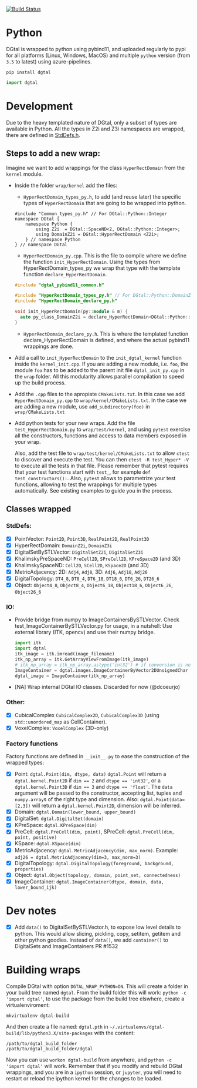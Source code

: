 [![Build Status](https://dev.azure.com/DGtal/DGtal/_apis/build/status/DGtal-team.DGtal?branchName=master)](https://dev.azure.com/DGtal/DGtal/_build/latest?definitionId=2&branchName=master)

Python
======

DGtal is wrapped to python using pybind11, and uploaded regularly to pypi for all platforms (Linux, Windows, MacOS)
and multiple `python` version (from `3.5` to latest) using azure-pipelines.

```
pip install dgtal
```

```python
import dgtal
```

Development
===========

Due to the heavy templated nature of DGtal, only a subset of types
are available in Python. All the types in Z2i and Z3i namespaces are wrapped, there are defined in [StdDefs.h](https://github.com/DGtal-team/DGtal/blob/master/src/DGtal/helpers/StdDefs.h).

## Steps to add a new wrap:
Imagine we want to add wrappings for the class `HyperRectDomain` from the `kernel` module.

- Inside the folder `wrap/kernel` add the files:
  - `HyperRectDomain_types_py.h`, to add (and reuse later) the specific types of `HyperRectDomain` that are going to be wrapped into python.
  ```
  #include "Common_types_py.h" // For DGtal::Python::Integer
  namespace DGtal {
      namespace Python {
          using Z2i  = DGtal::SpaceND<2, DGtal::Python::Integer>;
          using DomainZ2i = DGtal::HyperRectDomain <Z2i>;
      } // namespace Python
  } // namespace DGtal
  ```

  - `HyperRectDomain_py.cpp`. This is the file to compile where we define the function `init_HyperRectDomain`.
  Using the types from HyperRectDomain_types_py we wrap that type with the template function `declare_HyperRectDomain`.
  ```cpp
  #include "dgtal_pybind11_common.h"

  #include "HyperRectDomain_types_py.h" // For DGtal::Python::DomainZ2i
  #include "HyperRectDomain_declare_py.h"

  void init_HyperRectDomain(py::module & m) {
    auto py_class_DomainZ2i = declare_HyperRectDomain<DGtal::Python::DomainZ2i>(m, "DomainZ2i");
  }
  ```

  - `HyperRectDomain_declare_py.h`. This is where the templated function declare_HyperRectDomain is defined, and where the actual pybind11 wrappings are done.

- Add a call to `init_HyperRectDomain` to the `init_dgtal_kernel` function inside the `kernel_init.cpp`.
  If you are adding a new module, i.e. `foo`, the module `foo` has to be added to the parent init file `dgtal_init_py.cpp` in the `wrap` folder.
  All this modularity allows parallel compilation to speed up the build process.

- Add the `.cpp` files to the apropiate `CMakeLists.txt`.
  In this case we add `HyperRectDomain_py.cpp` to `wrap/kernel/CMakeLists.txt`.
  In the case we are adding a new module, use `add_subdirectory(foo)` in `wrap/CMakeLists.txt`

- Add python tests for your new wraps.
  Add the file `test_HyperRectDomain.py` to `wrap/test/kernel`, and using
  `pytest` exercise all the constructors, functions and access to data members exposed in your wrap.

  Also, add the test file to `wrap/test/kernel/CMakeLists.txt` to allow `ctest` to discover and execute the test.
  You can then `ctest -R test_Hyper* -V` to execute all the tests in that file.
  Please remember that pytest requires that your test functions start with `test_`, for example `def test_constructors():`.
  Also, `pytest` allows to parametrize your test functions, allowing to test the wrappings for multiple types automatically.
  See existing examples to guide you in the process.

## Classes wrapped

### StdDefs:
- [x] PointVector: `Point2D`, `Point3D`, `RealPoint2D`, `RealPoint3D`
- [x] HyperRectDomain: `DomainZ2i`, `DomainZ3i`
- [x] DigitalSetBySTLVector: `DigitalSetZ2i`, `DigitalSetZ3i`
- [x] KhalimskyPreSpaceND: `PreCell2D`, `SPreCell2D`, `KPreSpace2D` (and 3D)
- [x] KhalimskySpaceND: `Cell2D`, `SCell2D`, `KSpace2D` (and 3D)
- [x] MetricAdjacency: 2D: `Adj4`, `Adj8`, 3D: `Adj6`, `Adj18`, `Adj26`
- [x] DigitalTopology: `DT4_8`, `DT8_4`, `DT6_18`, `DT18_6`, `DT6_26`, `DT26_6`
- [x] Object: `Object4_8`, `Object8_4`, `Object6_18`, `Object18_6`, `Object6_26`, `Object26_6`

### IO:
- Provide bridge from numpy to ImageContainersBySTLVector.
  Check test_ImageContainerBySTLVector.py for usage, in a nutshell:
  Use external library (ITK, opencv) and use their numpy bridge.
  ```python
  import itk
  import dgtal
  itk_image = itk.imread(image_filename)
  itk_np_array = itk.GetArrayViewFromImage(itk_image)
  # itk_np_array = itk_np_array.astype('int32') # if conversion is needed.
  ImageContainer = dgtal.images.ImageContainerByVector2DUnsignedChar
  dgtal_image = ImageContainer(itk_np_array)
  ```
- [NA] Wrap internal DGtal IO classes. Discarded for now (@dcoeurjo)

### Other:
- [x] CubicalComplex `CubicalComplex2D`, `CubicalComplex3D` (using `std::unordered_map` as CellContainer).
- [x] VoxelComplex: `VoxelComplex` (3D-only)

### Factory functions
Factory functions are defined in `__init__.py` to ease the construction of the wrapped types:

- [x] Point: `dgtal.Point(dim, dtype, data)`
  `dgtal.Point` will return a `dgtal.kernel.Point2D` if `dim == 2` and `dtype == 'int32'`, or a `dgtal.kernel.Point3D`
  if `dim == 3` and `dtype == 'float'`. The `data` argument will be passed to the constructor, accepting list,
  tuples and `numpy.array`s of the right type and dimension.
  Also: `dgtal.Point(data=[2,3])` will return a `dgtal.kernel.Point2D`, dimension will be inferred.
- [x] Domain: `dgtal.Domain(lower_bound, upper_bound)`
- [x] DigitalSet: `dgtal.DigitalSet(domain)`
- [x] KPreSpace: `dgtal.KPreSpace(dim)`
- [x] PreCell: `dgtal.PreCell(dim, point)`, SPreCell: `dgtal.PreCell(dim, point, positive)`
- [x] KSpace: `dgtal.KSpace(dim)`
- [x] MetricAdjacency: `dgtal.MetricAdjacency(dim, max_norm)`.
  Example: `adj26 = dgtal.MetricAdjacency(dim=3, max_norm=3)`
- [x] DigitalTopology: `dgtal.DigitalTopology(foreground, background, properties)`
- [x] Object: `dgtal.Object(topology, domain, point_set, connectedness)`
- [x] ImageContainer: `dgtal.ImageContainer(dtype, domain, data, lower_bound_ijk)`

Dev notes
==========
- [x] Add `data()` to DigitalSetBySTLVector.h, to expose low level details to python.
  This would allow slicing, pickling, copy, setitem, getitem and other python goodies.
  Instead of `data()`, we add `container()` to DigitalSets and ImageContainers PR #1532

Building wraps
==============
Compile DGtal with option `DGTAL_WRAP_PYTHON=ON`.
This will create a folder in your build tree named `dgtal`.
From the build folder this will work: `python -c 'import dgtal'`, to use the package from the build tree elswhere, create a virtualenviroment:
```
mkvirtualenv dgtal-build
```
And then create a file named: `dgtal.pth` in `~/.virtualenvs/dgtal-build/lib/python3.X/site-packages` with the content:
```
/path/to/dgtal_build_folder
/path/to/dgtal_build_folder/dgtal
```

Now you can use `workon dgtal-build` from anywhere, and `python -c 'import dgtal'` will work.
Remember that if you modify and rebuild DGtal wrappings, and you are in a `ipython` session, or `jupyter`, you will need to restart or reload
the ipython kernel for the changes to be loaded.
